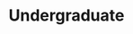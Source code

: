 ---
title: "Undergraduate"
members:
  - name: "Andrés David Cano Barrios"
    image: "https://placehold.co/256x160"
    cvlac: "https://cv-lac.org/ana-perez"
    orcid: "https://orcid.org/0000-0002-2345-6789"

  - name: "César Augusto Cuarán Delgado"
    image: "https://placehold.co/256x160"
    cvlac: "https://cv-lac.org/ana-perez"
    orcid: "https://orcid.org/0000-0002-2345-6789"

  - name: "Christian David Jaramillo Montes"
    image: "https://placehold.co/256x160"
    cvlac: "https://cv-lac.org/ana-perez"
    orcid: "https://orcid.org/0000-0002-2345-6789"

  - name: "Daniel Esteban Cuaspud Zuñiga"
    image: "https://placehold.co/256x160"
    cvlac: "https://cv-lac.org/ana-perez"
    orcid: "https://orcid.org/0000-0002-2345-6789"

  - name: "David Fernando Trujillo Reyes"
    image: "https://placehold.co/256x160"
    cvlac: "https://cv-lac.org/ana-perez"
    orcid: "https://orcid.org/0000-0002-2345-6789"

  - name: "Eduard Jean Carlo Jojoa Bustos"
    image: "https://placehold.co/256x160"
    cvlac: "https://cv-lac.org/ana-perez"
    orcid: "https://orcid.org/0000-0002-2345-6789"

  - name: "Esteban Andrés Molina Garcés"
    image: "https://placehold.co/256x160"
    cvlac: "https://cv-lac.org/ana-perez"
    orcid: "https://orcid.org/0000-0002-2345-6789"

  - name: "Estiben Gómez Espinoza"
    image: "https://placehold.co/256x160"
    cvlac: "https://cv-lac.org/ana-perez"
    orcid: "https://orcid.org/0000-0002-2345-6789"

  - name: "Francisco José Obando Henk"
    image: "https://placehold.co/256x160"
    cvlac: "https://cv-lac.org/ana-perez"
    orcid: "https://orcid.org/0000-0002-2345-6789"

  - name: "Gersain Trujillo Ausecha"
    image: "https://placehold.co/256x160"
    cvlac: "https://cv-lac.org/ana-perez"
    orcid: "https://orcid.org/0000-0002-2345-6789"

  - name: "Helmer Danilo Basante Oquendo"
    image: "https://placehold.co/256x160"
    cvlac: "https://cv-lac.org/ana-perez"
    orcid: "https://orcid.org/0000-0002-2345-6789"

  - name: "Henry Albeiro Enríquez Pantoja"
    image: "https://placehold.co/256x160"
    cvlac: "https://cv-lac.org/ana-perez"
    orcid: "https://orcid.org/0000-0002-2345-6789"

  - name: "Javier Andrés Ossa Correa"
    image: "https://placehold.co/256x160"
    cvlac: "https://cv-lac.org/ana-perez"
    orcid: "https://orcid.org/0000-0002-2345-6789"

  - name: "Juan Camilo Mina Taborda"
    image: "https://placehold.co/256x160"
    cvlac: "https://cv-lac.org/ana-perez"
    orcid: "https://orcid.org/0000-0002-2345-6789"

  - name: "Juan Camilo Vélez García"
    image: "https://placehold.co/256x160"
    cvlac: "https://cv-lac.org/ana-perez"
    orcid: "https://orcid.org/0000-0002-2345-6789"

  - name: "Juan Esteban Forero Hernández"
    image: "https://placehold.co/256x160"
    cvlac: "https://cv-lac.org/ana-perez"
    orcid: "https://orcid.org/0000-0002-2345-6789"

  - name: "Juan Felipe Cruz Wilches"
    image: "https://placehold.co/256x160"
    cvlac: "https://cv-lac.org/ana-perez"
    orcid: "https://orcid.org/0000-0002-2345-6789"

  - name: "Juan José Zuñiga Angel"
    image: "https://placehold.co/256x160"
    cvlac: "https://cv-lac.org/ana-perez"
    orcid: "https://orcid.org/0000-0002-2345-6789"

  - name: "Juan Pablo Cárdenas Collazos"
    image: "https://placehold.co/256x160"
    cvlac: "https://cv-lac.org/ana-perez"
    orcid: "https://orcid.org/0000-0002-2345-6789"

  - name: "Jean Paul Cáceres Cano"
    image: "https://placehold.co/256x160"
    cvlac: "https://cv-lac.org/ana-perez"
    orcid: "https://orcid.org/0000-0002-2345-6789"

  - name: "Juan Sebastián Rojas Montero"
    image: "https://placehold.co/256x160"
    cvlac: "https://cv-lac.org/ana-perez"
    orcid: "https://orcid.org/0000-0002-2345-6789"

  - name: "Karol Dahiana Córdoba Urbina"
    image: "https://placehold.co/256x160"
    cvlac: "https://cv-lac.org/ana-perez"
    orcid: "https://orcid.org/0000-0002-2345-6789"

  - name: "Kelly Vanessa Rivera García"
    image: "https://placehold.co/256x160"
    cvlac: "https://cv-lac.org/ana-perez"
    orcid: "https://orcid.org/0000-0002-2345-6789"

  - name: "Luis Camilo Inguilán Rodríguez"
    image: "https://placehold.co/256x160"
    cvlac: "https://cv-lac.org/ana-perez"
    orcid: "https://orcid.org/0000-0002-2345-6789"

  - name: "Luis Esteban Perea Angulo"
    image: "https://placehold.co/256x160"
    cvlac: "https://cv-lac.org/ana-perez"
    orcid: "https://orcid.org/0000-0002-2345-6789"

  - name: "Luis Mario Ojeda Nieves"
    image: "https://placehold.co/256x160"
    cvlac: "https://cv-lac.org/ana-perez"
    orcid: "https://orcid.org/0000-0002-2345-6789"

  - name: "Luis Miguel Ramírez Erazo"
    image: "https://placehold.co/256x160"
    cvlac: "https://cv-lac.org/ana-perez"
    orcid: "https://orcid.org/0000-0002-2345-6789"

  - name: "Mikael Garcés Mora"
    image: "https://placehold.co/256x160"
    cvlac: "https://cv-lac.org/ana-perez"
    orcid: "https://orcid.org/0000-0002-2345-6789"

  - name: "Samuel Ignacio Gonzáles Santacruz"
    image: "https://placehold.co/256x160"
    cvlac: "https://cv-lac.org/ana-perez"
    orcid: "https://orcid.org/0000-0002-2345-6789"

  - name: "Samuel Morales Valbuena"
    image: "https://placehold.co/256x160"
    cvlac: "https://cv-lac.org/ana-perez"
    orcid: "https://orcid.org/0000-0002-2345-6789"

  - name: "Santiago Alberto Dorado Saldarriaga"
    image: "https://placehold.co/256x160"
    cvlac: "https://cv-lac.org/ana-perez"
    orcid: "https://orcid.org/0000-0002-2345-6789"

  - name: "Santiago Dussan Oviedo"
    image: "https://placehold.co/256x160"
    cvlac: "https://cv-lac.org/ana-perez"
    orcid: "https://orcid.org/0000-0002-2345-6789"

  - name: "Santiago Ortega Aguilera"
    image: "https://placehold.co/256x160"
    cvlac: "https://cv-lac.org/ana-perez"
    orcid: "https://orcid.org/0000-0002-2345-6789"

  - name: "Santiago Sierra Buitrago"
    image: "https://placehold.co/256x160"
    cvlac: "https://cv-lac.org/ana-perez"
    orcid: "https://orcid.org/0000-0002-2345-6789"

  - name: "Sergio Alejandro Toro Meneses"
    image: "https://placehold.co/256x160"
    cvlac: "https://cv-lac.org/ana-perez"
    orcid: "https://orcid.org/0000-0002-2345-6789"

  - name: "Sebastián Alejandro Troncoso Cifuentes"
    image: "https://placehold.co/256x160"
    cvlac: "https://cv-lac.org/ana-perez"
    orcid: "https://orcid.org/0000-0002-2345-6789"

  - name: "Sebastián Jaramillo Montes"
    image: "https://placehold.co/256x160"
    cvlac: "https://cv-lac.org/ana-perez"
    orcid: "https://orcid.org/0000-0002-2345-6789"

  - name: "Juan José Zúñiga Ángel"
    image: "https://placehold.co/256x160"
    cvlac: "https://cv-lac.org/ana-perez"
    orcid: "https://orcid.org/0000-0002-2345-6789"

  - name: "Gabriel Sánchez Bejarano"
    image: "https://placehold.co/256x160"
    cvlac: "https://cv-lac.org/ana-perez"
    orcid: "https://orcid.org/0000-0002-2345-6789"

  - name: "Edgar Alejandro López Rojas"
    image: "https://placehold.co/256x160"
    cvlac: "https://cv-lac.org/ana-perez"
    orcid: "https://orcid.org/0000-0002-2345-6789"

  - name: "Angélica María Lagos Rojas"
    image: "https://placehold.co/256x160"
    cvlac: "https://cv-lac.org/ana-perez"
    orcid: "https://orcid.org/0000-0002-2345-6789"

  - name: "Daniel Alejandro Calvache Bastidas"
    image: "https://placehold.co/256x160"
    cvlac: "https://cv-lac.org/ana-perez"
    orcid: "https://orcid.org/0000-0002-2345-6789"  
---